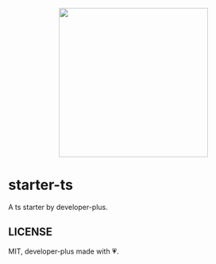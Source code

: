 <p align="center">
<img width="300px" src="https://user-images.githubusercontent.com/66043405/200798622-8b678a55-70e4-4ff8-ac09-2b2be20b7955.png">
</p>


# starter-ts

A ts starter by developer-plus.

## LICENSE

MIT, developer-plus made with 💗.
